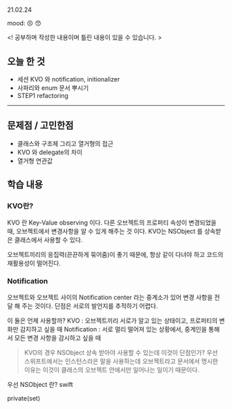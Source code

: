 # 
21.02.24

mood: 😣 😙

<! 공부하며 작성한 내용이며 틀린 내용이 있을 수 있습니다. >

## 오늘 한 것
- 세션 KVO 와 notification, initionalizer 
- 사파리와 enum 문서 뿌시기
- STEP1 refactoring

---

## 문제점 / 고민한점
* 클래스와 구조체 그리고 열거형의 접근 
* KVO 와 delegate의 차이 
* 열거형 연관값

## 학습 내용
### KVO란? 
KVO 란 Key-Value observing 이다. 
다른 오브젝트의 프로퍼티 속성이 변경되었을 때, 오브젝트에서 변경사항을 알 수 있게 해주는 것 이다. 
KVO는 NSObject 를 상속받은 클래스에서 사용할 수 있다. 

오브젝트끼리의 응집력(끈끈하게 묶어줌)이 좋기 때문에, 항상 같이 다녀야 하고 코드의 재활용성이 떨어진다. 


### Notification
오브젝트와 오브젝트 사이의 Notification center 라는 중계소가 있어 변경 사항을 전달 해 주는 것이다.
단점은 서로의 발언지를 추적하기 어렵다. 

이 둘은 언제 사용할까? 
KVO : 오브젝트끼리 서로가 알고 있는 상태이고, 프로퍼티의 변화만 감지하고 싶을 때 
Notification : 서로 멀리 떨어져 있는 상황에서, 중계인을 통해서 모든 변경 사항을 감시하고 싶을 때 

> KVO의 경우 NSObject 상속 받아야 사용할 수 있는데 이것이 단점인가? 
우선 스위프트에서는 인스턴스라은 말을 사용하는데 오브젝트라고 문서에서 명시한 이유는 이것이 클래스의 오브젝트 안에서만 일어나는 일이기 때문이다. 

우선 NSObject 란? 
swift 

private(set)

